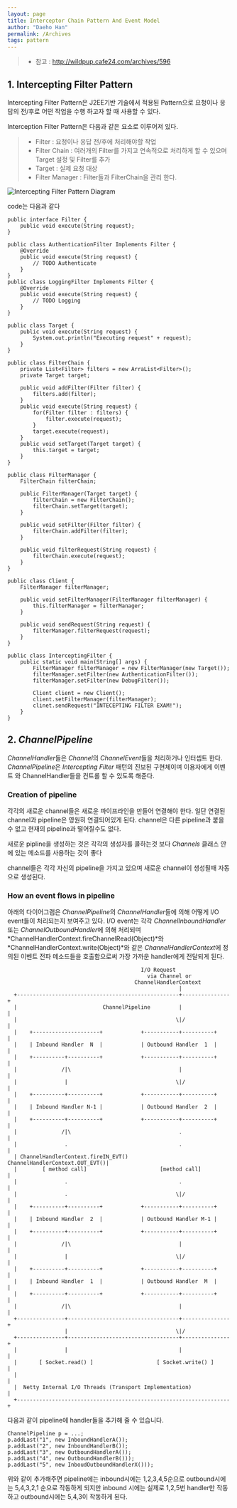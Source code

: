 ```yaml
---
layout: page
title: Interceptor Chain Pattern And Event Model
author: "Daeho Han"
permalink: /Archives
tags: pattern
---
```


> - 참고 : http://wildpup.cafe24.com/archives/596

## 1. Intercepting Filter Pattern
Intercepting Filter Pattern은 J2EE기반 기술에서 적용된 Pattern으로 요청이나 응답의 전/후로 어떤 작업을 수행 하고자 할 때 사용할 수 있다.

 Interception Filter Pattern은 다음과 같은 요소로 이루어져 있다. 

 > - Filter : 요청이나 응답 전/후에 처리해야할 작업
 > - Filter Chain : 여러개의 Filter를 가지고 연속적으로 처리하게 할 수 있으며 Target 설정 및 Filter를 추가
 > - Target : 실제 요청 대상
 > - Filter Manager : Filter들과 FilterChain을 관리 한다.

![Intercepting Filter Pattern Diagram](https://opendevelopergroup.github.io/assets/daeho/netty/intercepting_filter_pattern_diagram.png)

 code는 다음과 같다
 
 ```
 public interface Filter {
     public void execute(String request);
 }
 ```

 ```
 public class AuthenticationFilter Implements Filter {
     @Override
     public void execute(String request) {
         // TODO Authenticate
     }
 }
 public class LoggingFilter Implements Filter {
     @Override
     public void execute(String request) {
         // TODO Logging
     }
 }
 ```

 ```
 public class Target {
     public void execute(String request) {
         System.out.println("Executing request" + request);
     }
 }
 ```

 ```
 public class FilterChain {
     private List<Filter> filters = new ArraList<Filter>();
     private Target target;
     
     public void addFilter(Filter filter) {
         filters.add(filter);
     }
     public void execute(String request) {
         for(Filter filter : filters) {
             filter.execute(request);
         }
         target.execute(request);
     }
     public void setTarget(Target target) {
         this.target = target;
     }
 }
 ```

 ```
 public class FilterManager {
     FilterChain filterChain;

     public FilterManager(Target target) {
         filterChain = new FilterChain();
         filterChain.setTarget(target);
     }

     public void setFilter(Filter filter) {
         filterChain.addFilter(filter);
     }

     public void filterRequest(String request) {
         filterChain.execute(request);
     }
 }
 ```

 ```
 public class Client {
     FilterManager filterManager;

     public void setFilterManager(FilterManager filterManager) {
         this.filterManager = filterManager;
     }

     public void sendRequest(String request) {
         filterManager.filterRequest(request);
     }
 }
 ```

 ```
 public class InterceptingFilter {
     public static void main(String[] args) {
         FilterManager filterManager = new FilterManager(new Target());
         filterManager.setFilter(new AuthenticationFilter());
         filterManager.setFilter(new DebugFilter());

         Client client = new Client();
         client.setFilterManager(filterManager);
         clinet.sendRequest("INTECEPTING FILTER EXAM!");
     }
 }
 ```

## 2. *ChannelPipeline*
*ChannelHandler*들은 *Channel*의 *ChannelEvent*들을 처리하거나 인터셉트 한다.
*ChannelPipeline*은 *Intercepting Filter* 패턴의 진보된 구현체이며 이용자에게 이벤트 와 ChannelHandler들을 컨트롤 할 수 있도록 해준다.

### Creation of pipeline
 각각의 새로운 channel들은 새로운 파이프라인을 만들어 연결해야 한다. 일단 연결된 channel과 pipeline은 영원히 연결되어있게 된다. channel은 다른 pipeline과 붙을 수 없고 현재의 pipeline과 떨어질수도 없다.

새로운 pipline을 생성하는 것은 각각의 생성자를 콜하는것 보다 *Channels* 클래스 안에 있는 메소드를 사용하는 것이 좋다

channel들은 각각 자신의 pipeline을 가지고 있으며 새로운 channel이 생성될때 자동으로 생성된다.

### How an event flows in pipeline

아래의 다이어그램은 *ChannelPipeline*의 *ChannelHandler*들에 의해 어떻게 I/O event들이 처리되는지 보여주고 있다. 
I/O event는 각각 *ChannelInboundHandler* 또는 *ChannelOutboundHandler*에 의해 처리되며 *ChannelHandlerContext.fireChannelRead(Object)*와 *ChannelHandlerContext.write(Object)*와 같은 *ChannelHandlerContext*에 정의된 이벤트 전파 메소드들을 호출함으로써 가장 가까운 handler에게 전달되게 된다. 

```
                                          I/O Request
                                            via Channel or
                                        ChannelHandlerContext
                                                      |
  +---------------------------------------------------+---------------+
  |                           ChannelPipeline         |               |
  |                                                  \|/              |
  |    +---------------------+            +-----------+----------+    |
  |    | Inbound Handler  N  |            | Outbound Handler  1  |    |
  |    +----------+----------+            +-----------+----------+    |
  |              /|\                                  |               |
  |               |                                  \|/              |
  |    +----------+----------+            +-----------+----------+    |
  |    | Inbound Handler N-1 |            | Outbound Handler  2  |    |
  |    +----------+----------+            +-----------+----------+    |
  |              /|\                                  .               |
  |               .                                   .               |
  | ChannelHandlerContext.fireIN_EVT() ChannelHandlerContext.OUT_EVT()|
  |        [ method call]                       [method call]         |
  |               .                                   .               |
  |               .                                  \|/              |
  |    +----------+----------+            +-----------+----------+    |
  |    | Inbound Handler  2  |            | Outbound Handler M-1 |    |
  |    +----------+----------+            +-----------+----------+    |
  |              /|\                                  |               |
  |               |                                  \|/              |
  |    +----------+----------+            +-----------+----------+    |
  |    | Inbound Handler  1  |            | Outbound Handler  M  |    |
  |    +----------+----------+            +-----------+----------+    |
  |              /|\                                  |               |
  +---------------+-----------------------------------+---------------+
                  |                                  \|/
  +---------------+-----------------------------------+---------------+
  |               |                                   |               |
  |       [ Socket.read() ]                    [ Socket.write() ]     |
  |                                                                   |
  |  Netty Internal I/O Threads (Transport Implementation)            |
  +-------------------------------------------------------------------+

  ```

다음과 같이 pipeline에 handler들을 추가해 줄 수 있습니다.

```
ChannelPipeline p = ...;
p.addLast("1", new InboundHandlerA());
p.addLast("2", new InboundHandlerB());
p.addLast("3", new OutboundHandlerA());
p.addLast("4", new OutboundHandlerB()));
p.addLast("5", new InboudOutboundHandlerX()));
```
위와 같이 추가해주면 pipeline에는 inbound시에는 1,2,3,4,5순으로 outbound시에는 5,4,3,2,1 순으로 작동하게 되지만
inbound 시에는 실제로 1,2,5번 handler만 작동하고 outbound시에는 5,4,3이 작동하게 된다.
